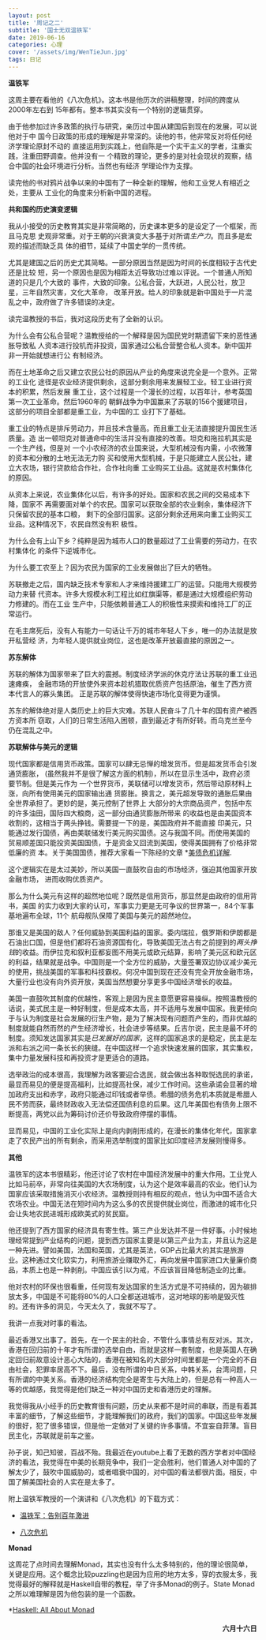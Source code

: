 ```yaml
---
layout: post
title: '周记之二'
subtitle: '国士无双温铁军'
date: 2019-06-16
categories: 心理
cover: '/assets/img/WenTieJun.jpg'
tags: 日记
---
```


**温铁军**

这周主要在看他的《八次危机》。这本书是他历次的讲稿整理，时间的跨度从2000年左右到
15年都有。整本书其实没有一个特别的逻辑贯穿。

由于他参加过许多政策的执行与研究，亲历过中国从建国后到现在的发展，可以说他对于中
国今日政策的形成的理解是非常深的。读他的书，他非常反对将任何经济学理论原封不动的
直接运用到实践上，他自陈是一个实干主义的学者，注重实践，注重田野调查。他并没有一
个精致的理论，更多的是对社会现状的观察，结合中国的社会环境进行分析。当然也有经济
学理论作为支撑。

读完他的书对鸦片战争以来的中国有了一种全新的理解，他和工业党人有相近之处，主要从
工业化的角度来分析新中国的进程。

**共和国的历史演变逻辑**

我从小接受的历史教育其实是非常简略的，历史课本更多的是设定了一个框架，而且马克思
史观非常重。对于王朝的兴衰演变大多基于对所谓*生产力*。而且多是宏观的描述而缺乏具
体的细节，延续了中国史学的一贯传统。

尤其是建国之后的历史尤其简略。一部分原因当然是因为时间的长度相较于古代史还是比较
短，另一个原因也是因为相距太近导致功过难以评说。一个普通人所知道的只是几个大致的
事件，大致的印象。公私合营，大跃进，人民公社，放卫星，三年自然灾害，文化大革命，
改革开放。给人的印象就是新中国处于一片混乱之中，政府做了许多错误的决定。

读完温教授的书后，我对这段历史有了全新的认识。

为什么会有公私合营呢？温教授给的一个解释是因为国民党时期遗留下来的恶性通胀导致私
人资本进行投机而非投资，国家通过公私合营整合私人资本。新中国并非一开始就想进行公
有制经济。

而在土地革命之后又建立农民公社的原因从产业的角度来说完全是一个意外。正常的工业化
途径是农业经济提供剩余，这部分剩余用来发展轻工业。轻工业进行资本的积累，然后发展
重工业，这个过程是一个漫长的过程，以百年计，参考英国第一次工业革命。然后1960年的
朝鲜战争为中国赢来了苏联的156个援建项目，这部分的项目全部都是重工业，为中国的工
业打下了基础。

重工业的特点是排斥劳动力，并且技术含量高。而且重工业无法直接提升国民生活质量。造
出一顿坦克对普通命中的生活并没有直接的改善。坦克和拖拉机其实是一个生产线，但是对
一个小农经济的农业国来说，大型机械没有内需，小农微薄的资本和分散的土地无法无力购
买和使用大型机械，于是只能建立人民公社，建立大农场，银行贷款给合作社，合作社向重
工业购买工业品。这就是农村集体化的原因。

从资本上来说，农业集体化以后，有许多的好处。国家和农民之间的交易成本下降，国家不
再需要面对单个的农民。国家可以获取全部的农业剩余，集体经济下只保留农民的基本口粮，
剩下的全部归国家。这部分剩余还用来向重工业购买工业品。这种情况下，农民自然没有积
极性。

为什么会有上山下乡？纯粹是因为城市人口的数量超过了工业需要的劳动力，在农村集体化
的条件下逆城市化。

为什么要工农至上？因为农民为国家的工业发展做出了巨大的牺牲。

苏联撤走之后，国内缺乏技术专家和人才来维持援建工厂的运营。只能用大规模劳动力来替
代资本。许多大规模水利工程比如红旗渠等，都是通过大规模组织劳动力修建的。而在工业
生产中，只能依赖普通工人的积极性来摸索和维持工厂的正常运行。

在毛主席死后，没有人有能力一句话让千万的城市年轻人下乡，唯一的办法就是放开私营经
济，为年轻人提供就业岗位，这也是改革开放最直接的原因之一。

**苏东解体**

苏联的解体为国家带来了巨大的震撼。制度经济学派的休克疗法让苏联的重工业迅速瘫痪，
金融市场的开放使外来资本趁机猎取优质资产包括原油，催生了西方资本代言人的寡头集团。
正是苏联的解体使得快速市场化变得更为谨慎。

苏东的解体绝对是人类历史上的巨大灾难。苏联人民奋斗了几十年的国有资产被西方资本所
窃取，人们的日常生活陷入困顿，直到最近才有所好转。而乌克兰至今仍在混乱之中。

**苏联解体与美元的逻辑**

现代国家都是信用货币政策。国家可以肆无忌惮的增发货币。但是超发货币会引发通货膨胀，
(虽然我并不是很了解这方面的机制)，所以在显示生活中，政府必须要节制。但是美元作为
一个世界货币，美联储可以增发货币，然后带动原材料上涨，向所有使用美元的国家输出通
货膨胀。换言之，美元超发导致的通胀后果由全世界承担了。更妙的是，美元控制了世界上
大部分的大宗商品资产，包括中东的许多油田，国际四大粮商，这一部分由通货膨胀所带来
的收益也是由美国资本收割的，这相当于两头挣钱。需要提一下的是，美国政府并不能直接
印美元，只能通过发行国债，再由美联储发行美元购买国债。这与我国不同。而使用美国的
贸易顺差国只能投资美国国债，于是资金又回流到美国，使得美国拥有了价格非常低廉的资
本。关于美国国债，推荐大家看一下陈经的文章 *[美债危机详解](https://www.guancha.cn/chenjing/2019_05_14_501429.shtml).

这个逻辑实在是太过美妙，所以美国一直鼓吹自由的市场经济，强迫其他国家开放金融市场，
进而收购优质资产。

那么为什么美元有这样的超然地位呢？既然是信用货币，那显然是由政府的信用背书，美国
的实力收到大家的认可，军事实力更是无可争议的世界第一，84个军事基地遍布全球，11个
航母舰队保障了美国与美元的超然地位。

那谁又是美国的敌人？任何威胁到美国利益的国家。委内瑞拉，俄罗斯和伊朗都是石油出口国，但是他们都将石油资源国有化，导致美国无法占有之前提到的*两头挣钱*的收益。而伊拉克和叙利亚都妄图不用美元或欧元结算，影响了美元区和欧元区的利益，结果就是战争。中国则是一个全方位的威胁，大量签署双边协议减少美元的使用，挑战美国的军事和科技霸权。何况中国到现在还没有完全开放金融市场，大量行业也没有向外资开放，美国当然想要分享更多中国经济增长的收益。

美国一直鼓吹其制度的优越性，客观上是因为民主意愿更容易操纵。按照温教授的话说，美式民主是一种好制度，但是成本太高，并不适用与发展中国家。我更倾向于与认为制度是社会发展的衍生产物，是为了解决现有问题而产生的，而非优越的制度就能自然而然的产生经济增长，社会进步等结果。丘吉尔说，民主是最不坏的制度。须知发达国家其实是*已发展好的国家*，这样的国家追求的是稳定，民主是左派和右派之间一条长长的狭缝。在中国这样一个追求快速发展的国家，其实集权，集中力量发展科技和再投资才是更适合的道路。

选举政治的成本很高，我理解为政客要迎合选民，就会做出各种取悦选民的承诺，最显而易见的便是提高福利，比如提高社保，减少工作时间。这些承诺会显著的增加政府支出和赤字，政府只能通过印钱或者举债。希腊的债务危机本质就是希腊人民不劳而获，最终财政收入无法偿还国债利息的后果。这几年美国也有债务上限不断提高，两党以此为筹码讨价还价导致政府停摆的事情。

显而易见，中国的工业化实际上是向内剥削形成的，在漫长的集体化年代，国家拿走了农民产出的所有剩余，而采用选举制度的国家比如印度经济发展则慢得多。

**其他**

温铁军的这本书很精彩，他还讨论了农村在中国经济发展中的重大作用。工业党人比如马前卒，非常向往美国的大农场制度，认为这个是效率最高的农业。他们认为国家应该采取措施消灭小农经济。温教授则持有相反的观点，他认为中国不适合大农场农业。中国无法在短时间内为这么多的农民提供就业岗位，而激进的城市化只会让失地农民进城形成欧美式的贫民窟。

他还提到了西方国家的经济具有寄生性。第三产业发达并不是一件好事。小时候地理经常提到产业结构的问题，提到西方国家主要是以第三产业为主，并且认为这是一种先进。譬如美国，法国和英国，尤其是英法，GDP占比最大的其实是旅游业。这种通过文化软实力，利用旅游业赚取外汇，再向发展中国家进口大量廉价商品，本质上也是一种剥削。中国应该引以为戒，不应该盲目降低制造业的比重。

他对农村的环保也很看重，任何现有发达国家的生活方式是不可持续的，因为碳排放太多，中国是不可能将80%的人口全都送进城市，这对地球的影响是毁灭性的。还有许多的洞见，今天太久了，我就不写了。

我讲一点我对时事的看法。

最近香港又出事了。首先，在一个民主的社会，不管什么事情总有反对派。其次，香港在回归前的十年才有所谓的选举自由，而就是这样一套制度，也是英国人在确定回归前故意设计恶心大陆的，香港在被知名的大部分时间里都是一个完全的不自由社会，犯罪率居高不下。最后，没有所谓的中日关系，中韩关系，台湾问题，只有所谓的中美关系。香港的经济结构完全是寄生与大陆上的，但是总有一种高人一等的优越感，我觉得是他们缺乏一种对中国历史和香港历史的理解。

我觉得我从小经手的历史教育很有问题，历史从来都不是时间的串联，而是有着其丰富的细节，了解这些细节，才能理解我们的政府，我们的国家。中国这些年发展的很好，犯了很多错误，但是他一定做对了关键的许多事情。不宜妄自菲薄。盲目民主化，苏联就是前车之鉴。

孙子说，知己知彼，百战不殆。我最近在youtube上看了无数的西方学者对中国经济的看法，我觉得在中美的长期竞争中，我们一定会胜利，他们普通人对中国的了解太少了，鼓吹中国威胁的，或者唱衰中国的，对中国的看法都很片面。相反，中国了解美国社会的人实在是太多了。

附上温铁军教授的一个演讲和《八次危机》的下载方式：

* [温铁军：告别百年激进](https://www.bilibili.com/video/av52942475/?p=6&t=1611)

* [八次危机](https://readfree.me/book/20394150/)

**Monad**

这周花了点时间去理解Monad，其实也没有什么太多特别的，他的理论很简单，关键是应用。这个概念比较puzzling也是因为应用的地方太多，穿的衣服太多，我觉得最好的解释就是Haskell自带的教程，举了许多Monad的例子。State Monad之所以难理解是因为他包装的是一个函数。

*[Haskell: All About Monad](https://readfree.me/book/20394150/)

<h4 style='text-align:right'>六月十六日</h4>
